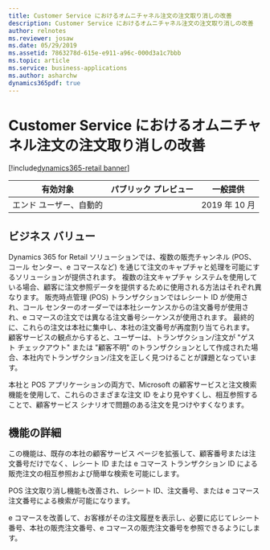 ```yaml
---
title: Customer Service におけるオムニチャネル注文の注文取り消しの改善
description: Customer Service におけるオムニチャネル注文の注文取り消しの改善
author: relnotes
ms.reviewer: josaw
ms.date: 05/29/2019
ms.assetid: 7863278d-615e-e911-a96c-000d3a1c7bbb
ms.topic: article
ms.service: business-applications
ms.author: asharchw
dynamics365pdf: true
---
```

# Customer Service におけるオムニチャネル注文の注文取り消しの改善
[!include[dynamics365-retail banner](../includes/dynamics365-retail.md)]

| 有効対象    |  パブリック プレビュー | 一般提供 | 
| ---------- | ---------- |---------- |
|エンド ユーザー、自動的|| 2019 年 10 月|


## ビジネス バリュー
<!-- bv start -->
Dynamics 365 for Retail ソリューションでは、複数の販売チャンネル (POS、コール センター、e コマースなど) を通じて注文のキャプチャと処理を可能にするソリューションが提供されます。 複数の注文キャプチャ システムを使用している場合、顧客に注文参照データを提供するために使用される方法はそれぞれ異なります。 販売時点管理 (POS) トランザクションではレシート ID が使用され、コール センターのオーダーでは本社シーケンスからの注文番号が使用され、e コマースの注文では異なる注文番号シーケンスが使用されます。 最終的に、これらの注文は本社に集中し、本社の注文番号が再度割り当てられます。 顧客サービスの観点からすると、ユーザーは、トランザクション/注文が "ゲスト チェックアウト" または "顧客不明" のトランザクションとして作成された場合、本社内でトランザクション/注文を正しく見つけることが課題となっています。

本社と POS アプリケーションの両方で、Microsoft の顧客サービスと注文検索機能を使用して、これらのさまざまな注文 ID をより見やすくし、相互参照することで、顧客サービス シナリオで問題のある注文を見つけやすくなります。

<!-- bv end -->



## 機能の詳細
<!--feature detail start -->
この機能は、既存の本社の顧客サービス ページを拡張して、顧客番号または注文番号だけでなく、レシート ID または e コマース トランザクション ID による販売注文の相互参照および簡単な検索を可能にします。

POS 注文取り消し機能も改善され、レシート ID、注文番号、または e コマース注文番号による検索が可能になります。

e コマースを改善して、お客様がその注文履歴を表示し、必要に応じてレシート番号、本社の販売注文番号、e コマースの販売注文番号を参照できるようにします。
<!--feature detail end -->










